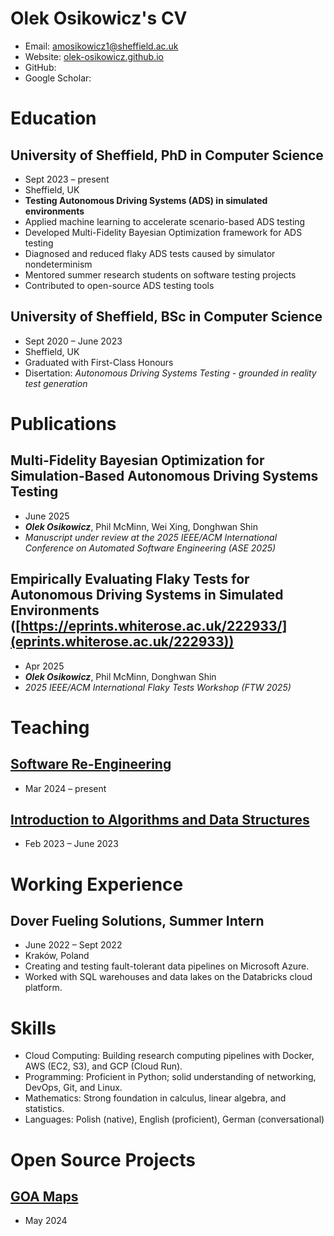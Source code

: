 # Olek Osikowicz's CV

- Email: [amosikowicz1@sheffield.ac.uk](mailto:amosikowicz1@sheffield.ac.uk)
- Website: [olek-osikowicz.github.io](https://olek-osikowicz.github.io/)
- GitHub: [](https://github.com/olek-osikowicz)
- Google Scholar: [](https://scholar.google.com/citations?user=umiwSHYAAAAJ)


# Education

## University of Sheffield, PhD in Computer Science

- Sept 2023 – present
- Sheffield, UK
- **Testing Autonomous Driving Systems (ADS) in simulated environments**
- Applied machine learning to accelerate scenario-based ADS testing
- Developed Multi-Fidelity Bayesian Optimization framework for ADS testing
- Diagnosed and reduced flaky ADS tests caused by simulator nondeterminism
- Mentored summer research students on software testing projects
- Contributed to open-source ADS testing tools

## University of Sheffield, BSc in Computer Science

- Sept 2020 – June 2023
- Sheffield, UK
- Graduated with First-Class Honours
- Disertation: *Autonomous Driving Systems Testing - grounded in reality test generation*

# Publications

## Multi-Fidelity Bayesian Optimization for Simulation-Based Autonomous Driving Systems Testing 
- June 2025
- ***Olek Osikowicz***, Phil McMinn, Wei Xing, Donghwan Shin
- *Manuscript under review at the 2025 IEEE/ACM International Conference on Automated Software Engineering (ASE 2025)*

## Empirically Evaluating Flaky Tests for Autonomous Driving Systems in Simulated Environments ([https://eprints.whiterose.ac.uk/222933/](eprints.whiterose.ac.uk/222933))
- Apr 2025
- ***Olek Osikowicz***, Phil McMinn, Donghwan Shin
- *2025 IEEE/ACM International Flaky Tests Workshop (FTW 2025)*

# Teaching

## [Software Re-Engineering](https://www.dcs.shef.ac.uk/intranet/teaching/public/modules/level3/com3523.html)

- Mar 2024 – present

## [Introduction to Algorithms and Data Structures](https://www.dcs.shef.ac.uk/intranet/teaching/public/modules/level1/com1009.html)

- Feb 2023 – June 2023

# Working Experience

## Dover Fueling Solutions, Summer Intern

- June 2022 – Sept 2022
- Kraków, Poland
- Creating and testing fault-tolerant data pipelines on Microsoft Azure.
- Worked with SQL warehouses and data lakes on the Databricks cloud platform.

# Skills

- Cloud Computing: Building research computing pipelines with Docker, AWS (EC2, S3), and GCP (Cloud Run).
- Programming: Proficient in Python; solid understanding of networking, DevOps, Git, and Linux.
- Mathematics: Strong foundation in calculus, linear algebra, and statistics.
- Languages: Polish (native), English (proficient), German (conversational)
# Open Source Projects

## [GOA Maps](https://goamaps.org/)

- May 2024

